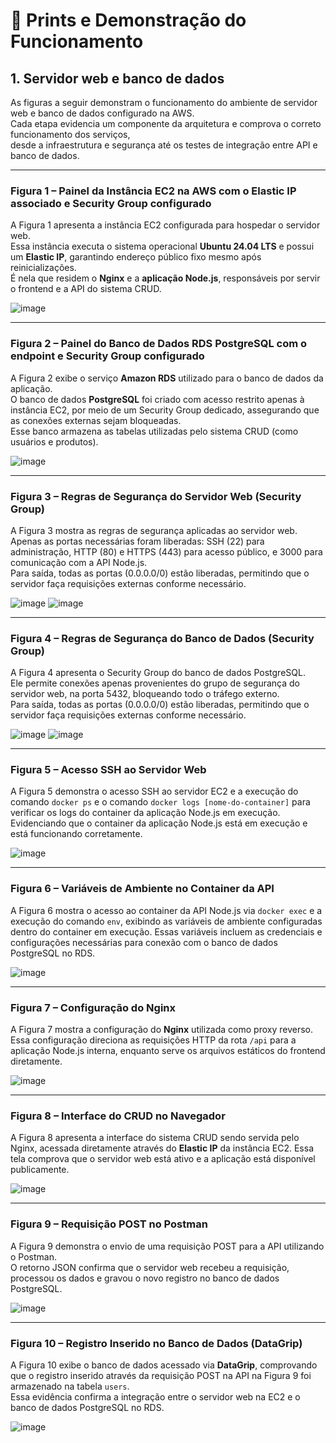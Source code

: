 # 📸 Prints e Demonstração do Funcionamento

## 1. Servidor web e banco de dados

As figuras a seguir demonstram o funcionamento do ambiente de servidor web e banco de dados configurado na AWS.  
Cada etapa evidencia um componente da arquitetura e comprova o correto funcionamento dos serviços,  
desde a infraestrutura e segurança até os testes de integração entre API e banco de dados.

---

### **Figura 1 – Painel da Instância EC2 na AWS com o Elastic IP associado e Security Group configurado**

A Figura 1 apresenta a instância EC2 configurada para hospedar o servidor web.  
Essa instância executa o sistema operacional **Ubuntu 24.04 LTS** e possui um **Elastic IP**, garantindo endereço público fixo mesmo após reinicializações.  
É nela que residem o **Nginx** e a **aplicação Node.js**, responsáveis por servir o frontend e a API do sistema CRUD.

![image](images/web-and-db/1-painel-ec2.png)

---

### **Figura 2 – Painel do Banco de Dados RDS PostgreSQL com o endpoint e Security Group configurado**

A Figura 2 exibe o serviço **Amazon RDS** utilizado para o banco de dados da aplicação.  
O banco de dados **PostgreSQL** foi criado com acesso restrito apenas à instância EC2, por meio de um Security Group dedicado, assegurando que as conexões externas sejam bloqueadas.  
Esse banco armazena as tabelas utilizadas pelo sistema CRUD (como usuários e produtos).

![image](images/web-and-db/2-painel-rds.png)

---

### **Figura 3 – Regras de Segurança do Servidor Web (Security Group)**

A Figura 3 mostra as regras de segurança aplicadas ao servidor web.  
Apenas as portas necessárias foram liberadas: SSH (22) para administração, HTTP (80) e HTTPS (443) para acesso público, e 3000 para comunicação com a API Node.js.  
Para saída, todas as portas (0.0.0.0/0) estão liberadas, permitindo que o servidor faça requisições externas conforme necessário.

![image](images/web-and-db/3.1-web-security-group-inbound.png)
![image](images/web-and-db/3.2-web-security-group-outbound.png)

---

### **Figura 4 – Regras de Segurança do Banco de Dados (Security Group)**

A Figura 4 apresenta o Security Group do banco de dados PostgreSQL.  
Ele permite conexões apenas provenientes do grupo de segurança do servidor web, na porta 5432, bloqueando todo o tráfego externo.  
Para saída, todas as portas (0.0.0.0/0) estão liberadas, permitindo que o servidor faça requisições externas conforme necessário.

![image](images/web-and-db/4.1-database-security-group-inbound.png)
![image](images/web-and-db/4.2-database-security-group-outbound.png)

---

### **Figura 5 – Acesso SSH ao Servidor Web**

A Figura 5 demonstra o acesso SSH ao servidor EC2 e a execução do comando `docker ps` e o comando `docker logs [nome-do-container]` para verificar os logs do container da aplicação Node.js em execução.  
Evidenciando que o container da aplicação Node.js está em execução e está funcionando corretamente.

![image](images/web-and-db/5-acesso-ssh.png)

---

### **Figura 6 – Variáveis de Ambiente no Container da API**

A Figura 6 mostra o acesso ao container da API Node.js via `docker exec` e a execução do comando `env`, exibindo as variáveis de ambiente configuradas dentro do container em execução.
Essas variáveis incluem as credenciais e configurações necessárias para conexão com o banco de dados PostgreSQL no RDS.

![image](images/web-and-db/6-variaveis-de-ambiente.png)

---

### **Figura 7 – Configuração do Nginx**

A Figura 7 mostra a configuração do **Nginx** utilizada como proxy reverso.
Essa configuração direciona as requisições HTTP da rota `/api` para a aplicação Node.js interna, enquanto serve os arquivos estáticos do frontend diretamente.

![image](images/web-and-db/7-nginx-conf.png)

---

### **Figura 8 – Interface do CRUD no Navegador**

A Figura 8 apresenta a interface do sistema CRUD sendo servida pelo Nginx, acessada diretamente através do **Elastic IP** da instância EC2.
Essa tela comprova que o servidor web está ativo e a aplicação está disponível publicamente.

![image](images/web-and-db/8-web-interface.png)

---

### **Figura 9 – Requisição POST no Postman**

A Figura 9 demonstra o envio de uma requisição POST para a API utilizando o Postman.  
O retorno JSON confirma que o servidor web recebeu a requisição, processou os dados e gravou o novo registro no banco de dados PostgreSQL.

![image](images/web-and-db/9-postman-criar-usuario.png)

---

### **Figura 10 – Registro Inserido no Banco de Dados (DataGrip)**

A Figura 10 exibe o banco de dados acessado via **DataGrip**, comprovando que o registro inserido através da requisição POST na API na Figura 9 foi armazenado na tabela `users`.  
Essa evidência confirma a integração entre o servidor web na EC2 e o banco de dados PostgreSQL no RDS.

![image](images/web-and-db/10-tabela-users.png)
